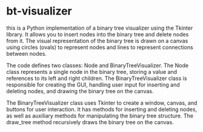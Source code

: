 # bt-visualizer
this is a Python implementation of a binary tree visualizer using the Tkinter library. It allows you to insert nodes into the binary tree and delete nodes from it. The visual representation of the binary tree is drawn on a canvas using circles (ovals) to represent nodes and lines to represent connections between nodes.

The code defines two classes: Node and BinaryTreeVisualizer. The Node class represents a single node in the binary tree, storing a value and references to its left and right children. The BinaryTreeVisualizer class is responsible for creating the GUI, handling user input for inserting and deleting nodes, and drawing the binary tree on the canvas.

The BinaryTreeVisualizer class uses Tkinter to create a window, canvas, and buttons for user interaction. It has methods for inserting and deleting nodes, as well as auxiliary methods for manipulating the binary tree structure. The draw_tree method recursively draws the binary tree on the canvas.
